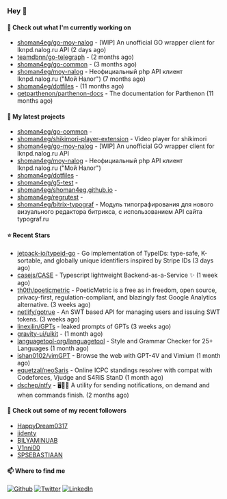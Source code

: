 ### Hey 👋

#### 👷 Check out what I'm currently working on

- [shoman4eg/go-moy-nalog](https://github.com/shoman4eg/go-moy-nalog) - [WIP] An unofficial GO wrapper client for lknpd.nalog.ru API  (2 days ago)
- [teamdbnn/go-telegraph](https://github.com/teamdbnn/go-telegraph) -  (2 months ago)
- [shoman4eg/go-common](https://github.com/shoman4eg/go-common) -  (3 months ago)
- [shoman4eg/moy-nalog](https://github.com/shoman4eg/moy-nalog) - Неофициальный php API клиент lknpd.nalog.ru (&#34;Мой Налог&#34;)  (7 months ago)
- [shoman4eg/dotfiles](https://github.com/shoman4eg/dotfiles) -  (11 months ago)
- [getparthenon/parthenon-docs](https://github.com/getparthenon/parthenon-docs) - The documentation for Parthenon (11 months ago)

#### 🌱 My latest projects

- [shoman4eg/go-common](https://github.com/shoman4eg/go-common) - 
- [shoman4eg/shikimori-player-extension](https://github.com/shoman4eg/shikimori-player-extension) - Video player for shikimori
- [shoman4eg/go-moy-nalog](https://github.com/shoman4eg/go-moy-nalog) - [WIP] An unofficial GO wrapper client for lknpd.nalog.ru API 
- [shoman4eg/moy-nalog](https://github.com/shoman4eg/moy-nalog) - Неофициальный php API клиент lknpd.nalog.ru (&#34;Мой Налог&#34;) 
- [shoman4eg/dotfiles](https://github.com/shoman4eg/dotfiles) - 
- [shoman4eg/g5-test](https://github.com/shoman4eg/g5-test) - 
- [shoman4eg/shoman4eg.github.io](https://github.com/shoman4eg/shoman4eg.github.io) - 
- [shoman4eg/regrutest](https://github.com/shoman4eg/regrutest) - 
- [shoman4eg/bitrix-typograf](https://github.com/shoman4eg/bitrix-typograf) - Модуль типографирования для нового визуального редактора битрикса, с использованием API сайта typograf.ru

#### ⭐ Recent Stars

- [jetpack-io/typeid-go](https://github.com/jetpack-io/typeid-go) - Go implementation of TypeIDs: type-safe, K-sortable, and globally unique identifiers inspired by Stripe IDs (3 days ago)
- [casejs/CASE](https://github.com/casejs/CASE) - Typescript lightweight Backend-as-a-Service ✨  (1 week ago)
- [th0th/poeticmetric](https://github.com/th0th/poeticmetric) - PoeticMetric is a free as in freedom, open source, privacy-first, regulation-compliant, and blazingly fast Google Analytics alternative. (3 weeks ago)
- [netlify/gotrue](https://github.com/netlify/gotrue) - An SWT based API for managing users and issuing SWT tokens. (3 weeks ago)
- [linexjlin/GPTs](https://github.com/linexjlin/GPTs) - leaked prompts of GPTs (3 weeks ago)
- [gravity-ui/uikit](https://github.com/gravity-ui/uikit) -  (1 month ago)
- [languagetool-org/languagetool](https://github.com/languagetool-org/languagetool) - Style and Grammar Checker for 25&#43; Languages (1 month ago)
- [ishan0102/vimGPT](https://github.com/ishan0102/vimGPT) - Browse the web with GPT-4V and Vimium (1 month ago)
- [equetzal/neoSaris](https://github.com/equetzal/neoSaris) - Online ICPC standings resolver with compat with Codeforces, Vjudge and S4RiS StanD (1 month ago)
- [dschep/ntfy](https://github.com/dschep/ntfy) - 🖥️📱🔔 A utility for sending notifications, on demand and when commands finish. (2 months ago)

#### 👯 Check out some of my recent followers

- [HappyDream0317](https://github.com/HappyDream0317)
- [iidenty](https://github.com/iidenty)
- [BILYAMINUAB](https://github.com/BILYAMINUAB)
- [V1nni00](https://github.com/V1nni00)
- [SPSEBASTIAAN](https://github.com/SPSEBASTIAAN)


#### 📫 Where to find me
<p>
<a href="https://github.com/shoman4eg" target="_blank"><img alt="Github" src="https://img.shields.io/badge/GitHub-%2312100E.svg?&style=for-the-badge&logo=Github&logoColor=white" /></a>
<a href="https://twitter.com/shoman4eg" target="_blank"><img alt="Twitter" src="https://img.shields.io/badge/twitter-%231DA1F2.svg?&style=for-the-badge&logo=twitter&logoColor=white" /></a>
<a href="https://www.linkedin.com/in/artemdubinin/" target="_blank"><img alt="LinkedIn" src="https://img.shields.io/badge/linkedin-%230077B5.svg?&style=for-the-badge&logo=linkedin&logoColor=white" /></a>
</p>
